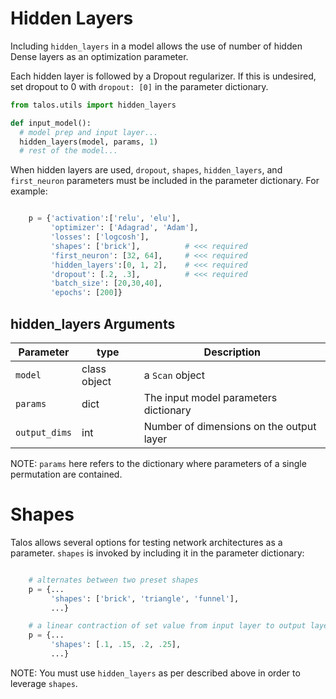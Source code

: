 # Hidden Layers

Including `hidden_layers` in a model allows the use of number of hidden Dense layers as an optimization parameter.

Each hidden layer is followed by a Dropout regularizer. If this is undesired, set dropout to 0 with ```dropout: [0]``` in the parameter dictionary.

```python
from talos.utils import hidden_layers

def input_model():
  # model prep and input layer...
  hidden_layers(model, params, 1)
  # rest of the model...
```

When hidden layers are used, `dropout`, `shapes`, `hidden_layers`, and `first_neuron` parameters must be included in the parameter dictionary. For example:

```python

    p = {'activation':['relu', 'elu'],
         'optimizer': ['Adagrad', 'Adam'],
         'losses': ['logcosh'],
         'shapes': ['brick'],          # <<< required
         'first_neuron': [32, 64],     # <<< required
         'hidden_layers':[0, 1, 2],    # <<< required
         'dropout': [.2, .3],          # <<< required
         'batch_size': [20,30,40],
         'epochs': [200]}

```

## hidden_layers Arguments

Parameter | type | Description
--------- | ------- | -----------
`model` | class object | a `Scan` object
`params` | dict  | The input model parameters dictionary
`output_dims` | int | Number of dimensions on the output layer

NOTE: `params` here refers to the dictionary where parameters of a single permutation are contained.

# Shapes

Talos allows several options for testing network architectures as a parameter. `shapes` is invoked by including it in the parameter dictionary:

```python

    # alternates between two preset shapes
    p = {...
         'shapes': ['brick', 'triangle', 'funnel'],
         ...}

    # a linear contraction of set value from input layer to output layer
    p = {...
         'shapes': [.1, .15, .2, .25],
         ...}

```
NOTE: You must use `hidden_layers` as per described above in order to leverage `shapes`.
